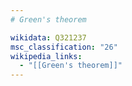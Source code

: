 ```yaml
---
# Green's theorem

wikidata: Q321237
msc_classification: "26"
wikipedia_links:
  - "[[Green's theorem]]"
---
```

